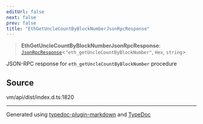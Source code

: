 ```yaml
---
editUrl: false
next: false
prev: false
title: "EthGetUncleCountByBlockNumberJsonRpcResponse"
---
```


> **EthGetUncleCountByBlockNumberJsonRpcResponse**: [`JsonRpcResponse`](/generated/type-aliases/jsonrpcresponse/)\<`"eth_getUncleCountByBlockNumber"`, `Hex`, `string`\>

JSON-RPC response for `eth_getUncleCountByBlockNumber` procedure

## Source

vm/api/dist/index.d.ts:1820

***
Generated using [typedoc-plugin-markdown](https://www.npmjs.com/package/typedoc-plugin-markdown) and [TypeDoc](https://typedoc.org/)
